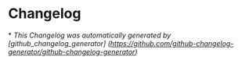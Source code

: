 # Changelog



\* *This Changelog was automatically generated       by [github_changelog_generator]      (https://github.com/github-changelog-generator/github-changelog-generator)*
